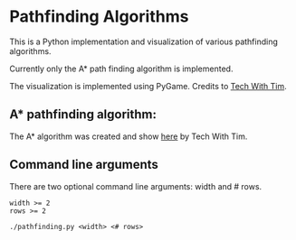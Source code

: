 # Pathfinding Algorithms

This is a Python implementation and visualization of various pathfinding algorithms.

Currently only the A\* path finding algorithm is implemented.

The visualization is implemented using PyGame. Credits to [Tech With Tim](https://www.youtube.com/watch?v=JtiK0DOeI4A).

## A\* pathfinding algorithm:

The A\* algorithm was created and show [here](https://www.youtube.com/watch?v=JtiK0DOeI4A) by Tech With Tim.

## Command line arguments

There are two optional command line arguments: width and # rows.

```
width >= 2
rows >= 2
```

```
./pathfinding.py <width> <# rows>
```
